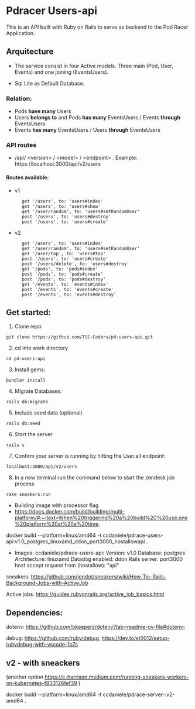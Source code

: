 # Pdracer Users-api

This is an API built with Ruby on Rails to serve as backend to the Pod Racer Application. 

## Arquitecture

* The service consist in four Active models. Three main (Pod, User, Events) and one joining (EventsUsers). 

* Sql Lite as Default Database.

### Relation: 

* Pods **have many** Users
* Users **belongs to**  and Pods **has many** EventsUsers / Events **through** EventsUsers
* Events **has many** EventsUsers / Users **through** EventsUsers

### API routes

* /api/ \<version> / \<model> / \<endpoint> . Example: https://localhost:3000/api/v2/users

#### Routes available:

* v1

```
      get '/users', to: 'users#index'
      get '/users', to: 'users#show'
      get '/user/random', to: 'users#setRandomUser'
      post '/users', to: 'users#destroy'
      post '/users', to: 'users#create'
```
* v2

```
      get '/users', to: 'users#index'
      get '/user/random', to: 'users#setRandomUser'
      get '/user/top', to: 'users#top'
      post '/users', to: 'users#create'
      post '/users/delete', to: 'users#destroy'
      get '/pods', to: 'pods#index'
      post '/pods', to: 'pods#create'
      post '/pods', to: 'pods#destroy'
      get '/events', to: 'events#index'
      post '/events', to: 'events#create'
      post '/events', to: 'events#destroy'
```

## Get started: 

1. Clone repo

```
git clone https://github.com/TSE-Coders/pd-users-api.git
```
2. cd into work directory 
```
cd pd-users-api
```
3. Install gems: 

```
bundler install
```
4. Migrate Databases: 
```
rails db:migrate
```
5. Include seed data (optional)
```
rails db:seed
```
6. Start the server
```
rails s
```
7. Confirm your server is running by hitting the User.all endpoint: 
```
localhost:3000/api/v2/users
```

8. In a new terminal run the command below to start the zendesk job process

```
rake sneakers:run
```

- Building image with processor flag
- https://docs.docker.com/build/building/multi-platform/#:~:text=When%20triggering%20a%20build%2C%20use,one%20platform%20at%20a%20time.

docker build --platform=linux/amd64 -t ccdaniele/pdrace-users-api:v1.0_postgres_linuxamd_ddon_port3000_hostallowapi .


- Images:
  ccdaniele/pdrace-users-api:
  Version: v1.0
  Database: postgres 
  Architecture: linuxamd
  Datadog enabled: ddon
  Rails server: port3000
  host accept request from (hostallow): "api"

sneakers: https://github.com/jondot/sneakers/wiki/How-To:-Rails-Background-Jobs-with-ActiveJob 

Active jobs: https://guides.rubyonrails.org/active_job_basics.html 

## Dependencies: 

dotenv: https://github.com/bkeepers/dotenv?tab=readme-ov-file#dotenv-

debug: https://github.com/ruby/debug, https://dev.to/st0012/setup-rubydebug-with-vscode-1b7c


## v2 - with sneackers 
(another option https://c-harrison.medium.com/running-sneakers-workers-on-kubernetes-f833126fef39 )

docker build --platform=linux/amd64 -t ccdaniele/pdrace-server-:v2-amd64 .  
